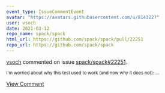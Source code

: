 ```yaml
---
event_type: IssueCommentEvent
avatar: "https://avatars.githubusercontent.com/u/814322?"
user: vsoch
date: 2021-03-12
repo_name: spack/spack
html_url: https://github.com/spack/spack/pull/22251
repo_url: https://github.com/spack/spack
---
```


<a href='https://github.com/vsoch' target='_blank'>vsoch</a> commented on issue <a href='https://github.com/spack/spack/pull/22251' target='_blank'>spack/spack#22251</a>.

<small>I'm worried about why this test used to work (and now why it does not):...</small>

<a href='https://github.com/spack/spack/pull/22251' target='_blank'>View Comment</a>